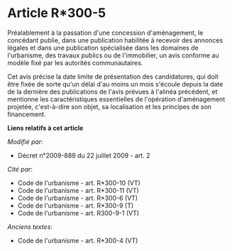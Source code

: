 # Article R*300-5

Préalablement à la passation d'une concession d'aménagement, le concédant publie, dans une publication habilitée à recevoir
des annonces légales et dans une publication spécialisée dans les domaines de l'urbanisme, des travaux publics ou de
l'immobilier, un avis conforme au modèle fixé par les autorités communautaires.

Cet avis précise la date limite de présentation des candidatures, qui doit être fixée de sorte qu'un délai d'au moins un mois
s'écoule depuis la date de la dernière des publications de l'avis prévues à l'alinéa précédent, et mentionne les
caractéristiques essentielles de l'opération d'aménagement projetée, c'est-à-dire son objet, sa localisation et les principes
de son financement.

**Liens relatifs à cet article**

_Modifié par_:

  - Décret n°2009-889 du 22 juillet 2009 - art. 2

_Cité par_:

  - Code de l'urbanisme - art. R*300-10 (VT)
  - Code de l'urbanisme - art. R*300-11 (VT)
  - Code de l'urbanisme - art. R*300-6 (VT)
  - Code de l'urbanisme - art. R*300-9 (T)
  - Code de l'urbanisme - art. R300-9-1 (VT)

_Anciens textes_:

  - Code de l'urbanisme - art. R*300-4 (VT)
